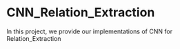 # CNN_Relation_Extraction
In this project, we provide our implementations of CNN for Relation_Extraction
